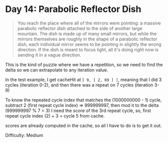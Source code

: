 # Day 14: Parabolic Reflector Dish 

> You reach the place where all of the mirrors were pointing: a massive parabolic reflector dish attached
> to the side of another large mountain.
> The dish is made up of many small mirrors, but while the mirrors themselves are roughly in the shape of a 
> parabolic reflector dish, each individual mirror seems to be pointing in slightly the wrong direction. 
> If the dish is meant to focus light, all it's doing right now is sending it in a vague direction.

This is the kind of puzzle where we have a repetition, so we need to find the delta so we can extrapolate
to any iteration value. 

In the test example, I get cacheHit at `[ 9, [ 2, 69 ] ]`, meaning that I did 3 cycles (iteration 0-2), 
and then there was a repeat on 7 cycles (iteration 3-9)

To know the repeated cycle index that matches the (1000000000 - 1) cycle,
subtract 2 (first repeat cycle index) => 999999997, then mod it to the delta (999999997 % 7 = 3)
I need the score of the 3rd repeat cycle, so, first repeat cycle index (2) + 3 = cycle 5 from cache.

scores are already computed in the cache, so all I have to do is to get it out. 

Difficulty: Medium